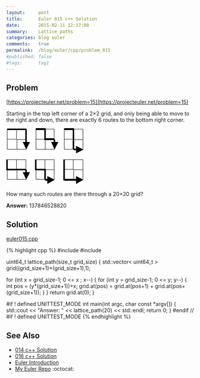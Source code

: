 ```yaml
---
layout:     post
title:      Euler 015 c++ Solution
date:       2015-02-11 12:17:00
summary:    Lattice paths
categories: blog euler
comments:   true
permalink:  /blog/euler/cpp/problem_015
#published: false
#tags:      tag1
---
```


## Problem

[https://projecteuler.net/problem=15](https://projecteuler.net/problem=15)

Starting in the top left corner of a 2×2 grid, and only being able to move to the right and down, there are exactly 6 routes to the bottom right corner.

<img src="/images/p015.gif" alt="Euler 015"/>

How many such routes are there through a 20×20 grid?

**Answer:** 137846528820

## Solution

[euler015.cpp](https://github.com/tvarley/euler/blob/master/cpp/src/euler015.cpp)

{% highlight cpp %}
#include <iostream>
#include <vector>

uint64_t lattice_path(size_t grid_size)
{
  std::vector< uint64_t > grid((grid_size+1)*(grid_size+1),1);

  for (int x = grid_size-1; 0 <= x ; x--) {
    for (int y = grid_size-1; 0 <= y; y--) {
      int pos = (y*(grid_size+1))+x;
      grid.at(pos) = grid.at(pos+1) + grid.at(pos+(grid_size+1));
    }
  }
  return grid.at(0);
}

#if ! defined UNITTEST_MODE
int main(int argc, char const *argv[])
{
  std::cout << "Answer: " << lattice_path(20) << std::endl;
  return 0;
}
#endif // #if ! defined UNITTEST_MODE
{% endhighlight %}

## See Also
* [014 c++ Solution]({{site.baseurl}}/blog/euler/cpp/problem_014)
* [016 c++ Solution]({{site.baseurl}}/blog/euler/cpp/problem_016)
* [Euler Introduction]({{site.baseurl}}/blog/euler/introduction)
* [My Euler Repo](https://github.com/tvarley/euler) :octocat:
